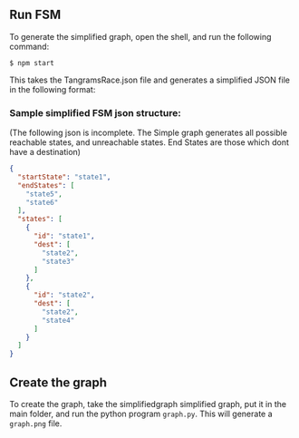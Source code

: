 ## Run FSM
To generate the simplified graph, open the shell, and run the following command:

`$ npm start`

This takes the TangramsRace.json file and generates a simplified JSON file in the following format:

### Sample simplified FSM json structure:
(The following json is incomplete. The Simple graph generates all possible reachable states, and unreachable states. End States are those which dont have a destination)

```json
{
  "startState": "state1",
  "endStates": [
    "state5",
    "state6"
  ],
  "states": [
    {
      "id": "state1",
      "dest": [
        "state2",
        "state3"
      ]
    },
    {
      "id": "state2",
      "dest": [
        "state2",
        "state4"
      ]
    }
  ]
}
```

## Create the graph

To create the graph, take the simplifiedgraph simplified graph, put it in the main folder, and run the python program `graph.py`. This will generate a `graph.png` file.